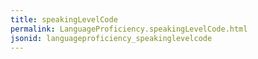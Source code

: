 ```yaml
---
title: speakingLevelCode
permalink: LanguageProficiency.speakingLevelCode.html
jsonid: languageproficiency_speakinglevelcode
---
```

